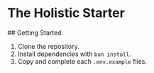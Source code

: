 # The Holistic Starter

## Getting Started

1. Clone the repository.
1. Install dependencies with `bun install`.
1. Copy and complete each `.env.example` files.